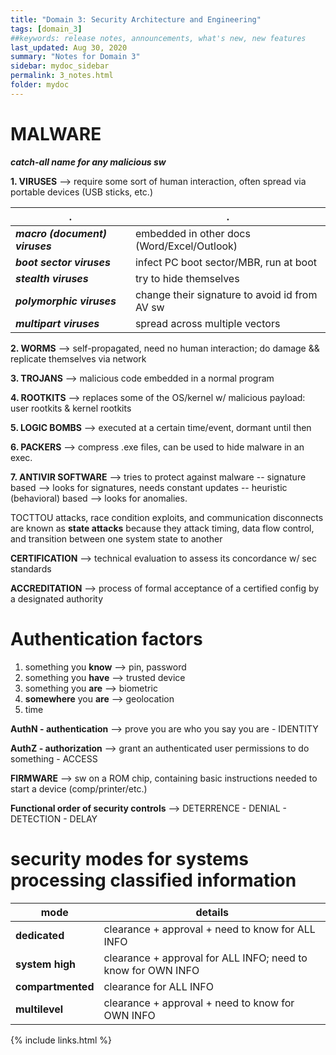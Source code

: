 ```yaml
---
title: "Domain 3: Security Architecture and Engineering"
tags: [domain_3]
##keywords: release notes, announcements, what's new, new features
last_updated: Aug 30, 2020
summary: "Notes for Domain 3"
sidebar: mydoc_sidebar
permalink: 3_notes.html
folder: mydoc
---
```



# MALWARE

**_catch-all name for any malicious sw_**

**1. VIRUSES** --> require some sort of human interaction, often spread via portable devices (USB sticks, etc.)

|.|.|
|-|-|
|**_macro (document) viruses_**|embedded in other docs (Word/Excel/Outlook)|
|**_boot sector viruses_**|infect PC boot sector/MBR, run at boot|
|**_stealth viruses_**|try to hide themselves|
|**_polymorphic viruses_**|change their signature to avoid id from AV sw|
|**_multipart viruses_**| spread across multiple vectors|

**2. WORMS** --> self-propagated, need no human interaction; do damage && replicate themselves via network

**3. TROJANS** --> malicious code embedded in a normal program

**4. ROOTKITS** --> replaces some of the OS/kernel w/ malicious payload: user rootkits & kernel rootkits

**5. LOGIC BOMBS** --> executed at a certain time/event, dormant until then

**6. PACKERS** --> compress .exe files, can be used to hide malware in an exec.

**7. ANTIVIR SOFTWARE** --> tries to protect against malware
-- signature based --> looks for signatures, needs constant updates
-- heuristic (behavioral) based --> looks for anomalies.


TOCTTOU attacks, race condition exploits, and communication disconnects are known as **state attacks** because they attack timing, data flow control, and transition between one system state to another


**CERTIFICATION** --> technical evaluation to assess its concordance w/ sec standards

**ACCREDITATION** --> process of formal acceptance of a certified config by a designated authority


# Authentication factors

1. something you **know** --> pin, password
2. something you **have** --> trusted device
3. something you **are** --> biometric
4. **somewhere** you **are** --> geolocation
5. time

**AuthN - authentication** --> prove you are who you say you are - IDENTITY

**AuthZ - authorization** --> grant an authenticated user permissions to do something - ACCESS


**FIRMWARE** --> sw on a ROM chip, containing basic instructions needed to start a device (comp/printer/etc.)

**Functional order of security controls** --> DETERRENCE - DENIAL - DETECTION - DELAY

# security modes for systems processing classified information

|mode|details|
|-|-|
|**dedicated**|clearance + approval + need to know for ALL INFO|
|**system high**|clearance + approval for ALL INFO; need to know for OWN INFO|
|**compartmented**|clearance for ALL INFO|approval + need to know for OWN INFO|
|**multilevel**|clearance + approval + need to know for OWN INFO|
{% include links.html %}
